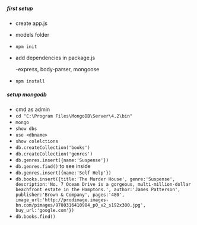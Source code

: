 

##### first setup

- create app.js
- models folder
- `npm init`
- add dependencies in package.js

  -express, body-parser, mongoose
- `npm install`

##### setup mongodb

- cmd as admin
- `cd "C:\Program Files\MongoDB\Server\4.2\bin"`
- `mongo`
- `show dbs`
- `use <dbname>`
- `show colelctions`
- `db.createCollection('books')`
- `db.createCollection('genres')`
- `db.genres.insert({name:'Suspense'})`
- `db.genres.find()` to see inside
- `db.genres.insert({name:'Self Help'})`
- `db.books.insert({title:'The Murder House', genre:'Suspense', description:'No. 7 Ocean Drive is a gorgeous, multi-million-dollar beachfront estate in the Hamptons.', author:'James Patterson', publisher:'Brown & Company', pages:'480', image_url:'http://prodimage.images-bn.com/pimages/9780316410984_p0_v2_s192x300.jpg', buy_url:'google.com'})`
- `db.books.find()`
